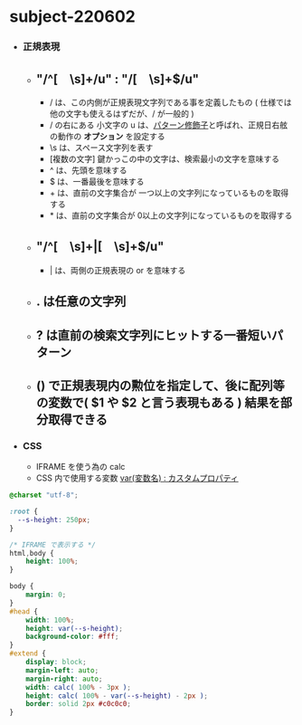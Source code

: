 # subject-220602

- ### 正規表現
  - ## **"/^[　\s]+/u"** : **"/[　\s]+$/u"**
    - / は、この内側が正規表現文字列である事を定義したもの ( 仕様では他の文字も使えるはずだが、/ が一般的 )
    - / の右にある 小文字の u は、[パターン修飾子](https://www.php.net/manual/ja/reference.pcre.pattern.modifiers.php)と呼ばれ、正規日右舷の動作の **オプション** を設定する
    - \s は、スペース文字列を表す
    - [複数の文字] 鍵かっこの中の文字は、検索最小の文字を意味する
    - ^ は、先頭を意味する
    - $ は、一番最後を意味する
    - \+ は、直前の文字集合が 一つ以上の文字列になっているものを取得する
    - \* は、直前の文字集合が 0以上の文字列になっているものを取得する
  - ## **"/^[　\s]+|[　\s]+$/u"**
    - | は、両側の正規表現の or を意味する
  - ## . は任意の文字列
  - ## ? は直前の検索文字列にヒットする一番短いパターン
  - ## () で正規表現内の勲位を指定して、後に配列等の変数で( $1 や $2 と言う表現もある ) 結果を部分取得できる

- ### CSS 
  - IFRAME を使う為の calc
  - CSS 内で使用する変数 [var(変数名) : カスタムプロパティ](https://www.webcreatorbox.com/tech/css-variables)
```css
@charset "utf-8";

:root {
  --s-height: 250px;
}

/* IFRAME で表示する */
html,body {
    height: 100%;
}

body {
    margin: 0;
}
#head {
    width: 100%;
    height: var(--s-height);
    background-color: #fff;
}
#extend {
    display: block;
    margin-left: auto;
    margin-right: auto;
    width: calc( 100% - 3px );
    height: calc( 100% - var(--s-height) - 2px );
    border: solid 2px #c0c0c0;
}
```
